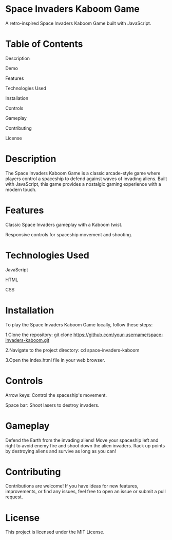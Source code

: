 # Space Invaders Kaboom Game

A retro-inspired Space Invaders Kaboom Game built with JavaScript.

# Table of Contents
Description

Demo

Features

Technologies Used

Installation

Controls

Gameplay

Contributing

License

# Description
The Space Invaders Kaboom Game is a classic arcade-style game where players control a spaceship to defend against waves of invading aliens. Built with JavaScript, this game provides a nostalgic gaming experience with a modern touch.

# Features
Classic Space Invaders gameplay with a Kaboom twist.

Responsive controls for spaceship movement and shooting.

# Technologies Used
JavaScript

HTML

CSS

# Installation
To play the Space Invaders Kaboom Game locally, follow these steps:

1.Clone the repository: git clone https://github.com/your-username/space-invaders-kaboom.git

2.Navigate to the project directory:
cd space-invaders-kaboom

3.Open the index.html file in your web browser.

# Controls
Arrow keys: Control the spaceship's movement.

Space bar: Shoot lasers to destroy invaders.

# Gameplay
Defend the Earth from the invading aliens! Move your spaceship left and right to avoid enemy fire and shoot down the alien invaders. Rack up points by destroying aliens and survive as long as you can!

# Contributing
Contributions are welcome! If you have ideas for new features, improvements, or find any issues, feel free to open an issue or submit a pull request.

# License
This project is licensed under the MIT License.





